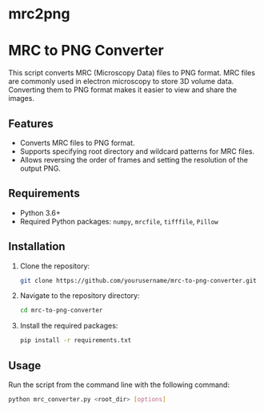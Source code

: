 # mrc2png

# MRC to PNG Converter

This script converts MRC (Microscopy Data) files to PNG format. MRC files are commonly used in electron microscopy to store 3D volume data. Converting them to PNG format makes it easier to view and share the images.

## Features

- Converts MRC files to PNG format.
- Supports specifying root directory and wildcard patterns for MRC files.
- Allows reversing the order of frames and setting the resolution of the output PNG.

## Requirements

- Python 3.6+
- Required Python packages: `numpy`, `mrcfile`, `tifffile`, `Pillow`

## Installation

1. Clone the repository:

    ```bash
    git clone https://github.com/yourusername/mrc-to-png-converter.git
    ```

2. Navigate to the repository directory:

    ```bash
    cd mrc-to-png-converter
    ```

3. Install the required packages:

    ```bash
    pip install -r requirements.txt
    ```

## Usage

Run the script from the command line with the following command:

```bash
python mrc_converter.py <root_dir> [options]
